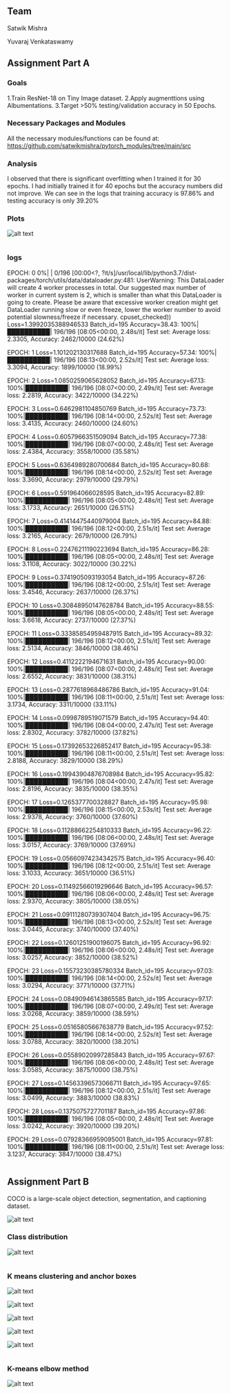 ## Team

Satwik Mishra

Yuvaraj Venkataswamy



## Assignment Part A

### Goals

1.Train ResNet-18 on Tiny Image dataset.
2.Apply augmenttions using Albumentations.
3.Target >50% testing/validation accuracy in 50 Epochs.

### Necessary Packages and Modules

All the necessary modules/functions can be found at: https://github.com/satwikmishra/pytorch_modules/tree/main/src

### Analysis

I observed that there is significant overfitting when I trained it for 30 epochs. I had initially trained it for 40 epochs but the accuracy numbers did not improve. 
We can see in the logs that training accuracy is 97.86% and testing accuracy is only 39.20%

### Plots

![alt text](https://github.com/satwikmishra/EVA-7-Phase-1/blob/main/Images/plots.PNG)

```python

```

### logs
EPOCH: 0
  0%|          | 0/196 [00:00<?, ?it/s]/usr/local/lib/python3.7/dist-packages/torch/utils/data/dataloader.py:481: UserWarning: This DataLoader will create 4 worker processes in total. Our suggested max number of worker in current system is 2, which is smaller than what this DataLoader is going to create. Please be aware that excessive worker creation might get DataLoader running slow or even freeze, lower the worker number to avoid potential slowness/freeze if necessary.
  cpuset_checked))
Loss=1.3992035388946533 Batch_id=195 Accuracy=38.43: 100%|██████████| 196/196 [08:05<00:00,  2.48s/it]
Test set: Average loss: 2.3305, Accuracy: 2462/10000 (24.62%)

EPOCH: 1
Loss=1.101202130317688 Batch_id=195 Accuracy=57.34: 100%|██████████| 196/196 [08:13<00:00,  2.52s/it]
Test set: Average loss: 3.3094, Accuracy: 1899/10000 (18.99%)

EPOCH: 2
Loss=1.0850259065628052 Batch_id=195 Accuracy=67.13: 100%|██████████| 196/196 [08:07<00:00,  2.49s/it]
Test set: Average loss: 2.2819, Accuracy: 3422/10000 (34.22%)

EPOCH: 3
Loss=0.6462981104850769 Batch_id=195 Accuracy=73.73: 100%|██████████| 196/196 [08:14<00:00,  2.52s/it]
Test set: Average loss: 3.4135, Accuracy: 2460/10000 (24.60%)

EPOCH: 4
Loss=0.6057966351509094 Batch_id=195 Accuracy=77.38: 100%|██████████| 196/196 [08:07<00:00,  2.48s/it]
Test set: Average loss: 2.4384, Accuracy: 3558/10000 (35.58%)

EPOCH: 5
Loss=0.6364989280700684 Batch_id=195 Accuracy=80.68: 100%|██████████| 196/196 [08:14<00:00,  2.52s/it]
Test set: Average loss: 3.3690, Accuracy: 2979/10000 (29.79%)

EPOCH: 6
Loss=0.591964066028595 Batch_id=195 Accuracy=82.89: 100%|██████████| 196/196 [08:05<00:00,  2.48s/it]
Test set: Average loss: 3.1733, Accuracy: 2651/10000 (26.51%)

EPOCH: 7
Loss=0.41414475440979004 Batch_id=195 Accuracy=84.88: 100%|██████████| 196/196 [08:12<00:00,  2.51s/it]
Test set: Average loss: 3.2165, Accuracy: 2679/10000 (26.79%)

EPOCH: 8
Loss=0.22476211190223694 Batch_id=195 Accuracy=86.28: 100%|██████████| 196/196 [08:05<00:00,  2.48s/it]
Test set: Average loss: 3.1108, Accuracy: 3022/10000 (30.22%)

EPOCH: 9
Loss=0.3741905093193054 Batch_id=195 Accuracy=87.26: 100%|██████████| 196/196 [08:12<00:00,  2.51s/it]
Test set: Average loss: 3.4546, Accuracy: 2637/10000 (26.37%)

EPOCH: 10
Loss=0.30848950147628784 Batch_id=195 Accuracy=88.55: 100%|██████████| 196/196 [08:05<00:00,  2.48s/it]
Test set: Average loss: 3.6618, Accuracy: 2737/10000 (27.37%)

EPOCH: 11
Loss=0.33385854959487915 Batch_id=195 Accuracy=89.32: 100%|██████████| 196/196 [08:12<00:00,  2.51s/it]
Test set: Average loss: 2.5134, Accuracy: 3846/10000 (38.46%)

EPOCH: 12
Loss=0.4112222194671631 Batch_id=195 Accuracy=90.00: 100%|██████████| 196/196 [08:07<00:00,  2.48s/it]
Test set: Average loss: 2.6552, Accuracy: 3831/10000 (38.31%)

EPOCH: 13
Loss=0.2877618968486786 Batch_id=195 Accuracy=91.04: 100%|██████████| 196/196 [08:11<00:00,  2.51s/it]
Test set: Average loss: 3.1734, Accuracy: 3311/10000 (33.11%)

EPOCH: 14
Loss=0.0998789519071579 Batch_id=195 Accuracy=94.40: 100%|██████████| 196/196 [08:04<00:00,  2.47s/it]
Test set: Average loss: 2.8302, Accuracy: 3782/10000 (37.82%)

EPOCH: 15
Loss=0.17392653226852417 Batch_id=195 Accuracy=95.38: 100%|██████████| 196/196 [08:11<00:00,  2.51s/it]
Test set: Average loss: 2.8188, Accuracy: 3829/10000 (38.29%)

EPOCH: 16
Loss=0.19943904876708984 Batch_id=195 Accuracy=95.82: 100%|██████████| 196/196 [08:04<00:00,  2.47s/it]
Test set: Average loss: 2.8196, Accuracy: 3835/10000 (38.35%)

EPOCH: 17
Loss=0.1265377700328827 Batch_id=195 Accuracy=95.98: 100%|██████████| 196/196 [08:15<00:00,  2.53s/it]
Test set: Average loss: 2.9378, Accuracy: 3760/10000 (37.60%)

EPOCH: 18
Loss=0.11288662254810333 Batch_id=195 Accuracy=96.22: 100%|██████████| 196/196 [08:06<00:00,  2.48s/it]
Test set: Average loss: 3.0157, Accuracy: 3769/10000 (37.69%)

EPOCH: 19
Loss=0.05660974234342575 Batch_id=195 Accuracy=96.40: 100%|██████████| 196/196 [08:12<00:00,  2.51s/it]
Test set: Average loss: 3.1033, Accuracy: 3651/10000 (36.51%)

EPOCH: 20
Loss=0.11492566019296646 Batch_id=195 Accuracy=96.57: 100%|██████████| 196/196 [08:06<00:00,  2.48s/it]
Test set: Average loss: 2.9370, Accuracy: 3805/10000 (38.05%)

EPOCH: 21
Loss=0.09111280739307404 Batch_id=195 Accuracy=96.75: 100%|██████████| 196/196 [08:13<00:00,  2.52s/it]
Test set: Average loss: 3.0445, Accuracy: 3740/10000 (37.40%)

EPOCH: 22
Loss=0.12601251900196075 Batch_id=195 Accuracy=96.92: 100%|██████████| 196/196 [08:06<00:00,  2.48s/it]
Test set: Average loss: 3.0257, Accuracy: 3852/10000 (38.52%)

EPOCH: 23
Loss=0.15573230385780334 Batch_id=195 Accuracy=97.03: 100%|██████████| 196/196 [08:14<00:00,  2.52s/it]
Test set: Average loss: 3.0294, Accuracy: 3771/10000 (37.71%)

EPOCH: 24
Loss=0.08490946143865585 Batch_id=195 Accuracy=97.17: 100%|██████████| 196/196 [08:07<00:00,  2.49s/it]
Test set: Average loss: 3.0268, Accuracy: 3859/10000 (38.59%)

EPOCH: 25
Loss=0.05165805667638779 Batch_id=195 Accuracy=97.52: 100%|██████████| 196/196 [08:14<00:00,  2.52s/it]
Test set: Average loss: 3.0788, Accuracy: 3820/10000 (38.20%)

EPOCH: 26
Loss=0.05589020997285843 Batch_id=195 Accuracy=97.67: 100%|██████████| 196/196 [08:06<00:00,  2.48s/it]
Test set: Average loss: 3.0585, Accuracy: 3875/10000 (38.75%)

EPOCH: 27
Loss=0.14563396573066711 Batch_id=195 Accuracy=97.65: 100%|██████████| 196/196 [08:12<00:00,  2.51s/it]
Test set: Average loss: 3.0499, Accuracy: 3883/10000 (38.83%)

EPOCH: 28
Loss=0.1375075727701187 Batch_id=195 Accuracy=97.86: 100%|██████████| 196/196 [08:05<00:00,  2.48s/it]
Test set: Average loss: 3.0242, Accuracy: 3920/10000 (39.20%)

EPOCH: 29
Loss=0.07928366959095001 Batch_id=195 Accuracy=97.81: 100%|██████████| 196/196 [08:11<00:00,  2.51s/it]
Test set: Average loss: 3.1237, Accuracy: 3847/10000 (38.47%)


```python

```

## Assignment Part B

COCO is a large-scale object detection, segmentation, and captioning dataset.

![alt text](https://github.com/satwikmishra/EVA-7-Phase-1/blob/main/Images/dataset_examples.PNG)


### Class distribution

![alt text](https://github.com/satwikmishra/EVA-7-Phase-1/blob/main/Images/elbow_method.PNG)

```python

```

### K means clustering and anchor boxes
![alt text](https://github.com/satwikmishra/EVA-7-Phase-1/blob/main/Images/cluster_bounding_box.PNG)

![alt text](https://github.com/satwikmishra/EVA-7-Phase-1/blob/main/Images/anchor_3.PNG)

![alt text](https://github.com/satwikmishra/EVA-7-Phase-1/blob/main/Images/anchor_4.PNG)

![alt text](https://github.com/satwikmishra/EVA-7-Phase-1/blob/main/Images/anchor_5.PNG)

![alt text](https://github.com/satwikmishra/EVA-7-Phase-1/blob/main/Images/anchor_6.PNG)


```python

```

### K-means elbow method
![alt text](https://github.com/satwikmishra/EVA-7-Phase-1/blob/main/Images/elbow_method.PNG)

```python

```

